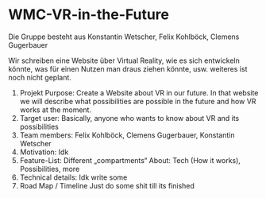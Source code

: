 # WMC-VR-in-the-Future
Die Gruppe besteht aus Konstantin Wetscher, Felix Kohlböck, Clemens Gugerbauer

Wir schreiben eine Website über Virtual Reality, wie es sich entwickeln könnte, was für einen Nutzen man draus ziehen könnte, usw. weiteres ist noch nicht geplant.

1. Projekt Purpose: 
Create a Website about VR in our future. In that website we will describe what possibilities are possible in the future and how VR works at the moment.
2. Target user:
Basically, anyone who wants to know about VR and its possibilities
3. Team members:
Felix Kohlböck, Clemens Gugerbauer, Konstantin Wetscher
4. Motivation:
Idk
5. Feature-List:
Different „compartments“ About: Tech (How it works), Possibilities, more
6. Technical details: 
Idk write some
7. Road Map / Timeline
Just do some shit till its finished
